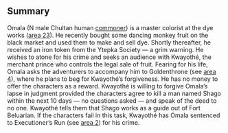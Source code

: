 ## Summary

Omala (N male Chultan human [commoner](https://www.dndbeyond.com/monsters/16829-commoner)) is a master colorist at the dye works ([area 23](https://www.dndbeyond.com/sources/toa/port-nyanzaru#23DyeWorks)). He recently bought some dancing monkey fruit on the black market and used them to make and sell dye. Shortly thereafter, he received an iron token from the Ytepka Society — a grim warning. He wishes to atone for his crime and seeks an audience with Kwayothé, the merchant prince who controls the legal sale of fruit. Fearing for his life, Omala asks the adventurers to accompany him to Goldenthrone (see [area 4](https://www.dndbeyond.com/sources/toa/port-nyanzaru#4Goldenthrone)), where he plans to beg for Kwayothé’s forgiveness. He has no money to offer the characters as a reward. Kwayothé is willing to forgive Omala’s lapse in judgment provided the characters agree to kill a man named Shago within the next 10 days — no questions asked — and speak of the deed to no one. Kwayothé tells them that Shago works as a guide out of Fort Beluarian. If the characters fail in this task, Kwayothé has Omala sentenced to Executioner’s Run (see [area 2](https://www.dndbeyond.com/sources/toa/port-nyanzaru#2ExecutionersRun)) for his crime.